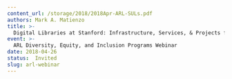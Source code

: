 ```yaml
---
content_url: /storage/2018/2018Apr-ARL-SULs.pdf
authors: Mark A. Matienzo
title: >-
  Digital Libraries at Stanford: Infrastructure, Services, & Projects for Accessible Content
event: >-
  ARL Diversity, Equity, and Inclusion Programs Webinar
date: 2018-04-26
status:  Invited
slug: arl-webinar
---
```

